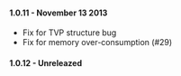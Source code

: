 #### 1.0.11 - November 13 2013
* Fix for TVP structure bug
* Fix for memory over-consumption (#29)

#### 1.0.12 - Unreleazed
